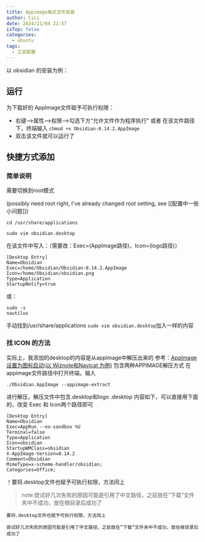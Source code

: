 ```yaml
---
title: Appimage格式文件安装
author: Cici
date: 2024/11/04 22:57
isTop: false
categories:
  - ubuntu
tags:
  - 工具配置
---
```


以 obsidian 的安装为例：

## 运行
为下载好的 AppImage文件赋予可执行权限：
- 右键——>属性——>权限——>勾选下方“允许文件作为程序执行”
	或者
	在该文件路径下，终端输入 `chmod +x Obsidian-0.14.2.AppImage`
- 双击该文件就可以运行了

## 快捷方式添加
### 简单说明

需要切换到root模式

(possibly need root right, I've already changed root setting, see [[配置中一些小问题]])
```shell
cd /usr/share/applications

sudo vim obsidian.desktop
```
在该文件中写入：（需要改：Exec=(AppImage路径)，Icon=(logo路径)）
```shell
[Desktop Entry]
Name=Obsidian
Exec=/home/Obsidian/Obsidian-0.14.2.AppImage
Icon=/home/Obsidian/obsidian.png           
Type=Application
StartupNotify=true
```
或：
```shell
sudo -s
nautilus
```
手动找到/usr/share/applications
`sudo vim obsidian.desktop`加入一样的内容

### 找 ICON 的方法
实际上，我添加的desktop的内容是从appimage中解压出来的
参考：[AppImage 设置为图标启动(以 Wiznote和Navicat 为例)](https://blog.csdn.net/jiang_huixin/article/details/106037973) 包含两种APPIMAGE解压方式
在appimage文件路径中打开终端，输入
```shell
./Obsidian.AppImage --appimage-extract
```
进行解压，解压文件中包含.desktop和logo
.desktop 内容如下，可以直接用下面的，改变 Exec 和 Icon两个路径即可
```shell
[Desktop Entry]
Name=Obsidian
Exec=AppRun --no-sandbox %U
Terminal=false
Type=Application
Icon=obsidian
StartupWMClass=obsidian
X-AppImage-Version=0.14.2
Comment=Obsidian
MimeType=x-scheme-handler/obsidian;
Categories=Office;
```
！要将.desktop文件也赋予可执行权限，方法同上

>note:尝试好几次失败的原因可能是引用了中文路径，之前放在“下载”文件夹中不成功，放在根目录后成功了

```ad-warning
要将.desktop文件也赋予可执行权限，方法同上
```

```ad-note
尝试好几次失败的原因可能是引用了中文路径，之前放在“下载”文件夹中不成功，放在根目录后成功了
```

